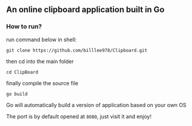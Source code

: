 ## An online clipboard application built in Go

### How to run?
run command below in shell:

```shell
git clone https://github.com/billlee978/Clipboard.git
```

then cd into the main folder
```shell
cd ClipBoard
```

finally compile the source file
```shell
go build
```
Go will automatically build a version of application based on your own OS

The port is by default opened at `8080`, just visit it and enjoy!